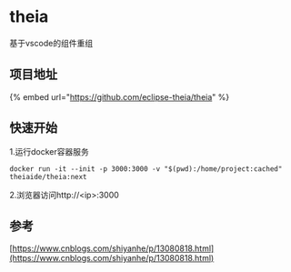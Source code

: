 # theia

基于vscode的组件重组

## 项目地址

{% embed url="https://github.com/eclipse-theia/theia" %}

## 快速开始

1.运行docker容器服务

```text
docker run -it --init -p 3000:3000 -v "$(pwd):/home/project:cached" theiaide/theia:next
```

2.浏览器访问http://&lt;ip&gt;:3000

## 参考

[https://www.cnblogs.com/shiyanhe/p/13080818.html](https://www.cnblogs.com/shiyanhe/p/13080818.html)

